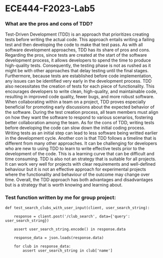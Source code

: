# ECE444-F2023-Lab5

### What are the pros and cons of TDD? 
Test-Driven Development (TDD) is an approach that prioritizes creating tests before writing the actual code. This approach entails writing a failing test and then developing the code to make that test pass. As with all software development approaches, TDD has its share of pros and cons. Regarding the pros, since tests are created at the start of the software development process, it allows developers to spend the time to produce high-quality tests. Consequently, the testing phase is not as rushed as it might be with other approaches that delay testing until the final stages. Furthermore, because tests are established before code implementation, any issues can be identified very early in the development process. TDD also necessitates the creation of tests for each piece of functionality. This encourages developers to write clean, high-quality, and maintainable code, resulting in improved code quality, fewer bugs, and more robust software. When collaborating within a team on a project, TDD proves especially beneficial for promoting early discussions about the expected behavior of the software. During the test creation process, all team members must align on how they want the software to respond to various scenarios, fostering better collaboration among the team. As for the cons of TDD, writing tests before developing the code can slow down the initial coding process. Writing tests as an initial step can lead to less software being writted earlier in the development cycle. Another con is that TDD follows a timeline that is different from many other approaches. It can be challenging for developers who are new to using TDD to learn to write effective tests prior to the development of the code. This is a learning curve that can be difficult and time consuming. TDD is also not an strategy that is suitable for all projects. It can work very well for projects with clear requirements and well-defined behaviour but it is not an effective approach for experimental projects where the functionality and behaviour of the outcome may change over time. Overall, the TDD approach has both advantages and disadvantages but is a strategy that is worth knowing and learning about.

### Test function written by me for group project: 
    def test_search_clubs_with_user_input(client, user_search_string):

        response = client.post('/club_search', data={'query': user_search_string})

        assert user_search_string.encode() in response.data

        response_data = json.loads(response.data)

        for club in response_data:
            assert user_search_string in club['name']
